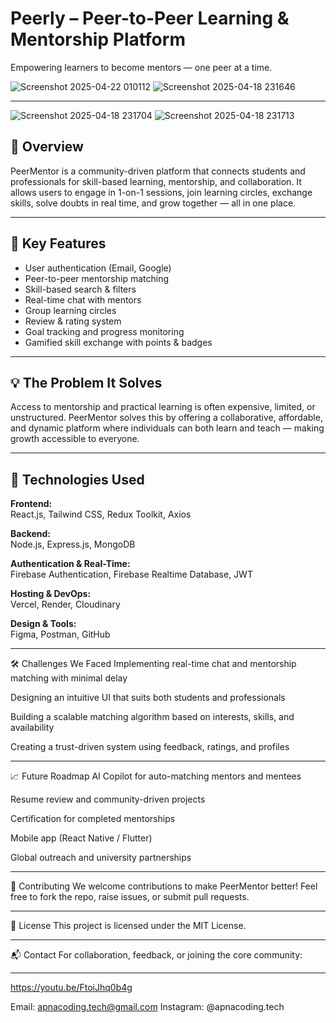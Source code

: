 # Peerly – Peer-to-Peer Learning & Mentorship Platform

Empowering learners to become mentors — one peer at a time.



![Screenshot 2025-04-22 010112](https://github.com/user-attachments/assets/a1017c2c-fc92-4d6c-aa9b-2c90d013d48a)  ![Screenshot 2025-04-18 231646](https://github.com/user-attachments/assets/a8828042-91d4-4791-a111-236ab71caf24)       

---



![Screenshot 2025-04-18 231704](https://github.com/user-attachments/assets/6e846eb3-acaa-4f78-8d63-395cb2f9dbf4) ![Screenshot 2025-04-18 231713](https://github.com/user-attachments/assets/7199d909-cafc-4227-8703-5d49294b54ba)




## 🚀 Overview

PeerMentor is a community-driven platform that connects students and professionals for skill-based learning, mentorship, and collaboration. It allows users to engage in 1-on-1 sessions, join learning circles, exchange skills, solve doubts in real time, and grow together — all in one place.

---

## 🎯 Key Features

- User authentication (Email, Google)
- Peer-to-peer mentorship matching
- Skill-based search & filters
- Real-time chat with mentors
- Group learning circles
- Review & rating system
- Goal tracking and progress monitoring
- Gamified skill exchange with points & badges

---

## 💡 The Problem It Solves

Access to mentorship and practical learning is often expensive, limited, or unstructured. PeerMentor solves this by offering a collaborative, affordable, and dynamic platform where individuals can both learn and teach — making growth accessible to everyone.

---

## 🧠 Technologies Used

**Frontend:**  
React.js, Tailwind CSS, Redux Toolkit, Axios

**Backend:**  
Node.js, Express.js, MongoDB

**Authentication & Real-Time:**  
Firebase Authentication, Firebase Realtime Database, JWT

**Hosting & DevOps:**  
Vercel, Render, Cloudinary

**Design & Tools:**  
Figma, Postman, GitHub

---
🛠 Challenges We Faced
Implementing real-time chat and mentorship matching with minimal delay

Designing an intuitive UI that suits both students and professionals

Building a scalable matching algorithm based on interests, skills, and availability

Creating a trust-driven system using feedback, ratings, and profiles

---

📈 Future Roadmap
AI Copilot for auto-matching mentors and mentees

Resume review and community-driven projects

Certification for completed mentorships

Mobile app (React Native / Flutter)

Global outreach and university partnerships

---

🤝 Contributing
We welcome contributions to make PeerMentor better! Feel free to fork the repo, raise issues, or submit pull requests.

---

📄 License
This project is licensed under the MIT License.

---

📬 Contact
For collaboration, feedback, or joining the core community:

---

https://youtu.be/FtoiJhq0b4g

Email: apnacoding.tech@gmail.com
Instagram: @apnacoding.tech




